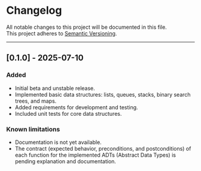# Changelog

All notable changes to this project will be documented in this file.  
This project adheres to [Semantic Versioning](https://semver.org/).

---

## [0.1.0] - 2025-07-10

### Added
- Initial beta and unstable release.
- Implemented basic data structures: lists, queues, stacks, binary search trees, and maps.
- Added requirements for development and testing.
- Included unit tests for core data structures.

### Known limitations
- Documentation is not yet available.
- The contract (expected behavior, preconditions, and postconditions) of each function for the implemented ADTs (Abstract Data Types) is pending explanation and documentation.
